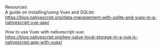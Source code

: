 Resources:\
A guide on installing/using Vuex and SQLite:\
https://blog.nativescript.org/data-management-with-sqlite-and-vuex-in-a-nativescript-vue-app/

How to use Vuex with nativescript-vue: \
https://blog.nativescript.org/key-value-local-storage-in-a-vue.js-nativescript-app-with-vuex/
